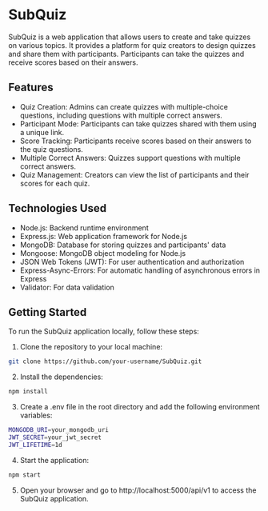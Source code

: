 # SubQuiz

SubQuiz is a web application that allows users to create and take quizzes on various topics. It provides a platform for quiz creators to design quizzes and share them with participants. Participants can take the quizzes and receive scores based on their answers.

## Features

- Quiz Creation: Admins can create quizzes with multiple-choice questions, including questions with multiple correct answers.
- Participant Mode: Participants can take quizzes shared with them using a unique link.
- Score Tracking: Participants receive scores based on their answers to the quiz questions.
- Multiple Correct Answers: Quizzes support questions with multiple correct answers.
- Quiz Management: Creators can view the list of participants and their scores for each quiz.

## Technologies Used

- Node.js: Backend runtime environment
- Express.js: Web application framework for Node.js
- MongoDB: Database for storing quizzes and participants' data
- Mongoose: MongoDB object modeling for Node.js
- JSON Web Tokens (JWT): For user authentication and authorization
- Express-Async-Errors: For automatic handling of asynchronous errors in Express
- Validator: For data validation

## Getting Started

To run the SubQuiz application locally, follow these steps:

1. Clone the repository to your local machine:

```bash
git clone https://github.com/your-username/SubQuiz.git
```

2. Install the dependencies:

```bash
npm install
```

3. Create a .env file in the root directory and add the following environment variables:

```bash
MONGODB_URI=your_mongodb_uri
JWT_SECRET=your_jwt_secret
JWT_LIFETIME=1d
```

4. Start the application:

```bash
npm start
```

5. Open your browser and go to http://localhost:5000/api/v1 to access the SubQuiz application.